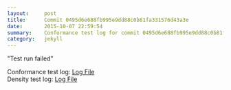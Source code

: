 ```yaml
---
layout:     post
title:      Commit 0495d6e688fb995e9dd88c0b81fa331576d43a3e
date:       2015-10-07 22:59:54
summary:    Conformance test log for commit 0495d6e688fb995e9dd88c0b81fa331576d43a3e.
category:   jekyll
---
```


"Test run failed"

Conformance test log: [Log File](http://s3-us-west-2.amazonaws.com/kraken-e2e-logs/conformance/kraken_0495d6e688fb995e9dd88c0b81fa331576d43a3e_conformance.log)  
Density test log: [Log File](http://s3-us-west-2.amazonaws.com/kraken-e2e-logs/conformance/kraken_0495d6e688fb995e9dd88c0b81fa331576d43a3e_density.log)

